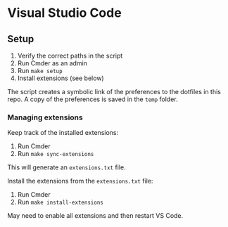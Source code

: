 # Visual Studio Code

## Setup

1. Verify the correct paths in the script
2. Run Cmder as an admin
3. Run `make setup`
4. Install extensions (see below)

The script creates a symbolic link of the preferences to the dotfiles in this repo. A copy of the preferences is saved in the `temp` folder.

### Managing extensions

Keep track of the installed extensions:

1. Run Cmder
2. Run `make sync-extensions`

This will generate an `extensions.txt` file.

Install the extensions from the `extensions.txt` file:

1. Run Cmder
2. Run `make install-extensions`

May need to enable all extensions and then restart VS Code.
